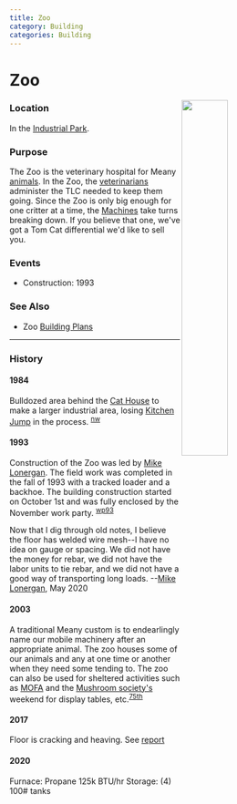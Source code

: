 ```yaml
---
title: Zoo
category: Building
categories: Building
---
```

# Zoo
<img src="/img/2020-Zoo.jpeg" style="width: 40%;" align="right">

### Location

In the [Industrial Park](Industrial-Park).

### Purpose

The Zoo is the veterinary hospital for Meany [animals](Machines). In the Zoo, the [veterinarians](/Person/Mechanic) administer the TLC needed to keep them going. Since the Zoo is only big enough for one critter at a time, the [Machines](Machines) take turns breaking down. If you believe that one, we've got a Tom Cat differential we'd like to sell you.

### Events
- Construction: 1993

### See Also

- Zoo [Building Plans](https://github.com/MeanyLodge/meanylodge.github.com/blob/master/reference/1993-Zoo-Plans.pdf)

---
### History

#### 1984

Bulldozed area behind the [Cat House](/Building/Cat-House) to make a larger industrial area, losing [Kitchen Jump](/Run/Kitchen-Jump) in the process. <sup>[nw][]</sup>

#### 1993

Construction of the Zoo was led by [Mike Lonergan](/Person/Mike-Lonergan). The field work was completed in the fall of 1993 with a tracked loader and a backhoe. The building construction started on October 1st and was fully enclosed by the November work party. <sup>[wp93][]</sup>

Now that I dig through old notes, I believe the floor has welded wire mesh--I have no idea on gauge or spacing.  We did not have the money for rebar, we did not have the labor units to tie rebar, and we did not have a good way of transporting long loads. --[Mike Lonergan](/Person/Mike-Lonergan), May 2020

#### 2003

A traditional Meany custom is to endearlingly name our mobile machinery after an appropriate animal. The zoo houses some of our animals and any at one time or another when they need some tending to. The zoo can also be used for sheltered activities such as [MOFA](MOFA) and the [Mushroom society's](/Event/Mushroom-Weekend) weekend for display tables, etc.<sup>[75th][]</sup>

#### 2017

Floor is cracking and heaving. See [report](https://github.com/MeanyLodge/meanylodge.github.com/blob/master/reference/2017-Zoo-Floor.pdf)

#### 2020

Furnace: Propane 125k BTU/hr
Storage: (4) 100# tanks


[75th]: /Anniversary#75th
[nw]: /Names-Walt "Meany Names by Walter Little, 1984"
[wp93]: /Work-Parties#1993
